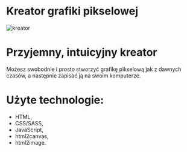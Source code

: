 # Kreator grafiki pikselowej

![kreator](https://user-images.githubusercontent.com/105738321/224104358-a9d20008-06f1-4313-8051-c027134c0e76.png)

# Przyjemny, intuicyjny kreator

Możesz swobodnie i prosto stworzyć grafikę pikselową jak z dawnych czasów, a następnie zapisać ją na swoim komputerze.

# Użyte technologie:

- HTML,
- CSS/SASS,
- JavaScript,
- html2canvas,
- html2image.
